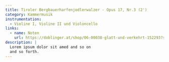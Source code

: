 ```yaml
---
title: Tiroler Bergbauerharfenjodlerwalzer - Opus 17, Nr.3 (2')
category: Kammermusik
instrumentation:
  - Violine I, Violine II und Violoncello
links:
  - name: Noten
    url: https://doblinger.at/shop/06-00038-glatt-und-verkehrt-152293?search=Tristan+Schulze#attr=
description: |
  Lorem ipsum dolor sit amed and so on
  and so forth.
---
```

